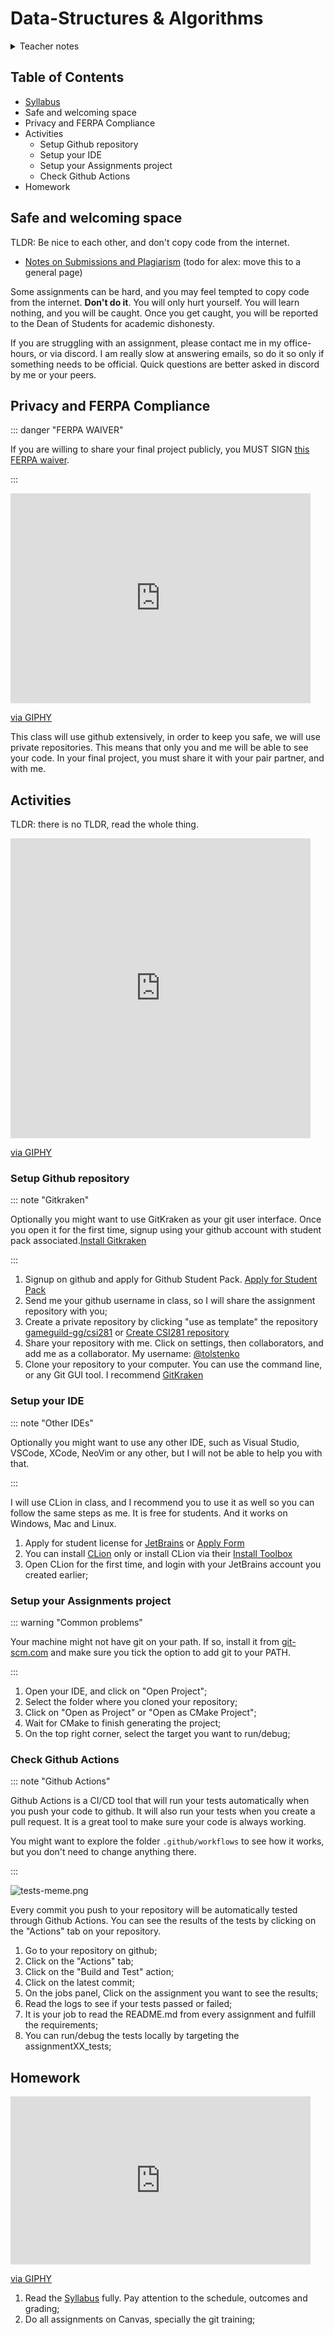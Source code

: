 # Data-Structures & Algorithms

<details>
<summary>Teacher notes</summary>
Day 1:

- Course Overview;
- Expectations;
- FERPA Waiver consent form for using github;
- Form for receiving feedback about their expectations and topics;
- Setup Repos;

Day 2:

- Review expectations in class;
- Final project;
- CI/CD;
- Why start building your portfolio now
    - Itchio, github pages, your own domain, etc.
</details>

## Table of Contents

- [Syllabus](syllabus)
- Safe and welcoming space
- Privacy and FERPA Compliance
- Activities
    - Setup Github repository
    - Setup your IDE
    - Setup your Assignments project
    - Check Github Actions
- Homework

## Safe and welcoming space

TLDR: Be nice to each other, and don't copy code from the internet.

- [Notes on Submissions and Plagiarism](../ai4games/submissions) (todo for alex: move this to a general page)

Some assignments can be hard, and you may feel tempted to copy code from the internet. **Don't do it**. You will only hurt yourself. You will learn nothing, and you will be caught. Once you get caught, you will be reported to the Dean of Students for academic dishonesty.

If you are struggling with an assignment, please contact me in my office-hours, or via discord. I am really slow at answering emails, so do it so only if something needs to be official. Quick questions are better asked in discord by me or your peers.

## Privacy and FERPA Compliance

::: danger "FERPA WAIVER"

If you are willing to share your final project publicly, you MUST SIGN [this FERPA waiver](../ai4games/ferpa).

:::

<iframe src="https://giphy.com/embed/e7yNPQmGUozyU" width="480" height="336" frameBorder="0" class="giphy-embed" allowFullScreen></iframe><p><a href="https://giphy.com/gifs/facebook-posts-privacy-e7yNPQmGUozyU">via GIPHY</a></p>

This class will use github extensively, in order to keep you safe, we will use private repositories. This means that only you and me will be able to see your code. In your final project, you must share it with your pair partner, and with me.

## Activities

TLDR: there is no TLDR, read the whole thing.

<iframe src="https://giphy.com/embed/H1dxi6xdh4NGQCZSvz" width="480" height="480" frameBorder="0" class="giphy-embed" allowFullScreen></iframe><p><a href="https://giphy.com/gifs/justviralnet-cat-hilarious-typing-H1dxi6xdh4NGQCZSvz">via GIPHY</a></p>

### Setup Github repository

::: note "Gitkraken"

Optionally you might want to use GitKraken as your git user interface. Once you open it for the first time, signup using your github account with student pack associated.[Install Gitkraken](https://www.gitkraken.com/)

:::

1. Signup on github and apply for Github Student Pack. [Apply for Student Pack](https://education.github.com/pack)
2. Send me your github username in class, so I will share the assignment repository with you;
3. Create a private repository by clicking "use as template" the repository [gameguild-gg/csi281](https://github.com/gameguild-gg/csi281) or [Create CSI281 repository](https://github.com/new?owner=gameguild-gg&template_name=csi281&template_owner=gameguild-gg&visibility=private)
4. Share your repository with me. Click on settings, then collaborators, and add me as a collaborator. My username: [@tolstenko](https://github.com/tolstenko)
5. Clone your repository to your computer. You can use the command line, or any Git GUI tool. I recommend [GitKraken](https://www.gitkraken.com/)

### Setup your IDE

::: note "Other IDEs"

Optionally you might want to use any other IDE, such as Visual Studio, VSCode, XCode, NeoVim or any other, but I will not be able to help you with that.

:::

I will use CLion in class, and I recommend you to use it as well so you can follow the same steps as me. It is free for students. And it works on Windows, Mac and Linux.

1. Apply for student license for [JetBrains](https://www.jetbrains.com/student/) or [Apply Form](https://www.jetbrains.com/shop/eform/students)
2. You can install [CLion](https://www.jetbrains.com/clion/) only or install CLion via their [Install Toolbox](https://www.jetbrains.com/toolbox-app/)
3. Open CLion for the first time, and login with your JetBrains account you created earlier;

### Setup your Assignments project

::: warning "Common problems"

Your machine might not have git on your path. If so, install it from [git-scm.com](https://git-scm.com/) and make sure you tick the option to add git to your PATH.

:::

1. Open your IDE, and click on "Open Project";
2. Select the folder where you cloned your repository;
3. Click on "Open as Project" or "Open as CMake Project";
4. Wait for CMake to finish generating the project;
5. On the top right corner, select the target you want to run/debug;

### Check Github Actions

::: note "Github Actions"

Github Actions is a CI/CD tool that will run your tests automatically when you push your code to github. It will also run your tests when you create a pull request. It is a great tool to make sure your code is always working.
    
You might want to explore the folder `.github/workflows` to see how it works, but you don't need to change anything there.

:::

![tests-meme.png](https://i.pinimg.com/474x/60/00/9f/60009fc0ee4ef67fd5118b99dfc5af8a.jpg)

Every commit you push to your repository will be automatically tested through Github Actions. You can see the results of the tests by clicking on the "Actions" tab on your repository.

1. Go to your repository on github;
2. Click on the "Actions" tab;
3. Click on the "Build and Test" action;
4. Click on the latest commit;
5. On the jobs panel, Click on the assignment you want to see the results;
6. Read the logs to see if your tests passed or failed;
7. It is your job to read the README.md from every assignment and fulfill the requirements;
8. You can run/debug the tests locally by targeting the assignmentXX_tests;

## Homework

<iframe src="https://giphy.com/embed/cFkiFMDg3iFoI" width="480" height="269" frameBorder="0" class="giphy-embed" allowFullScreen></iframe><p><a href="https://giphy.com/gifs/git-merge-cFkiFMDg3iFoI">via GIPHY</a></p>

1. Read the [Syllabus](syllabus) fully. Pay attention to the schedule, outcomes and grading;
2. Do all assignments on Canvas, specially the git training;